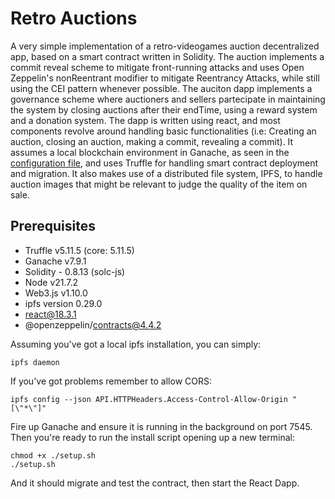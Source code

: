 # Retro Auctions
A very simple implementation of a retro-videogames auction decentralized app, based on a smart contract written in Solidity.
The auction implements a commit reveal scheme to mitigate front-running attacks and uses Open Zeppelin's nonReentrant modifier to mitigate Reentrancy Attacks, while still using the CEI pattern whenever possible.
The auciton dapp implements a governance scheme where auctioners and sellers partecipate in maintaining the system by closing auctions after their endTime, using a reward system and a donation system.
The dapp is written using react, and most components revolve around handling basic functionalities (i.e: Creating an auction, closing an auction, making a commit, revealing a commit).
It assumes a local blockchain environment in Ganache, as seen in the [configuration file](./truffle-config.js), and uses Truffle for handling smart contract deployment and migration.
It also makes use of a distributed file system, IPFS, to handle auction images that might be relevant to judge the quality of the item on sale.

## Prerequisites
- Truffle v5.11.5 (core: 5.11.5)
- Ganache v7.9.1
- Solidity - 0.8.13 (solc-js)
- Node v21.7.2
- Web3.js v1.10.0
- ipfs version 0.29.0
- react@18.3.1
- @openzeppelin/contracts@4.4.2

Assuming you've got a local ipfs installation, you can simply:

```
ipfs daemon
```

If you've got problems remember to allow CORS:

```
ipfs config --json API.HTTPHeaders.Access-Control-Allow-Origin "[\"*\"]"
```

Fire up Ganache and ensure it is running in the background on port 7545.
Then you're ready to run the install script opening up a new terminal:

```
chmod +x ./setup.sh
./setup.sh
```

And it should migrate and test the contract, then start the React Dapp.

